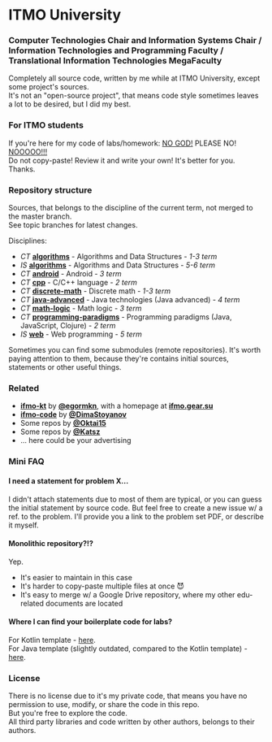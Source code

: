 # ITMO University
### Computer Technologies Chair and Information Systems Chair / Information Technologies and Programming Faculty / Translational Information Technologies MegaFaculty

Completely all source code, written by me while at ITMO University, except some project's sources.  
It's not an "open-source project", that means code style sometimes leaves a lot to be desired, but I did my best.

### For ITMO students

If you're here for my code of labs/homework: [NO GOD!](https://youtu.be/umDr0mPuyQc) PLEASE NO! [NOOOOO!!!](https://youtu.be/Eal4fep7pK4)  
Do not copy-paste! Review it and write your own! It's better for you.  
Thanks.

### Repository structure

Sources, that belongs to the discipline of the current term, not merged to the master branch.  
See topic branches for latest changes.

Disciplines:
* *CT* **[algorithms](algorithms/ct)** - Algorithms and Data Structures - *1-3 term*
* *IS* **[algorithms](algorithms/is)** - Algorithms and Data Structures - *5-6 term*
* *CT* **[android](android/)** - Android - *3 term*
* *CT* **[cpp](cpp/)** - C/C++ language - *2 term*
* *CT* **[discrete-math](discrete-math/)** - Discrete math - *1-3 term*
* *CT* **[java-advanced](java-advanced/)** - Java technologies (Java advanced) - *4 term*
* *CT* **[math-logic](math-logic/)** - Math logic - *3 term*
* *CT* **[programming-paradigms](programming-paradigms/)** - Programming paradigms (Java, JavaScript, Clojure) - *2 term*
* *IS* **[web](web/)** - Web programming - *5 term*

Sometimes you can find some submodules (remote repositories). It's worth paying attention to them, because they're contains initial sources, statements or other useful things.

### Related

* **[ifmo-kt](https://github.com/egormkn/ifmo-kt)** by **[@egormkn](https://github.com/egormkn)**, with a homepage at **[ifmo.gear.su](http://ifmo.gear.su/)**
* **[ifmo-code](https://github.com/DimaStoyanov/Ifmo-code)** by **[@DimaStoyanov](https://github.com/DimaStoyanov)**
* Some repos by **[@Oktai15](https://github.com/Oktai15)**
* Some repos by **[@Katsz](https://github.com/Katsz)**
* ... here could be your advertising

### Mini FAQ

#### I need a statement for problem X...
I didn't attach statements due to most of them are typical, or you can guess the initial statement by source code.
But feel free to create a new issue w/ a ref. to the problem. I'll provide you a link to the problem set PDF, or describe it myself.

#### Monolithic repository?!?
Yep.
* It's easier to maintain in this case
* It's harder to copy-paste multiple files at once 😈
* It's easy to merge w/ a Google Drive repository, where my other edu-related documents are located

#### Where I can find your boilerplate code for labs?
For Kotlin template - [here](https://gist.github.com/narimansafiulin/ff7e8cd7ededa9ad77c8ed28dbb3bb15).  
For Java template (slightly outdated, compared to the Kotlin template) - [here](https://gist.github.com/narimansafiulin/113d9b9d60e6678eb8602774f20070e6).

### License

There is no license due to it's my private code, that means you have no permission to use, modify, or share the code in this repo.  
But you're free to explore the code.  
All third party libraries and code written by other authors, belongs to their authors.
